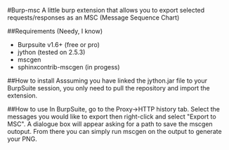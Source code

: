 #Burp-msc
A little burp extension that allows you to export selected
requests/responses as an MSC (Message Sequence Chart)

##Requirements (Needy, I know)
  * Burpsuite v1.6+ (free or pro)
  * jython (tested on 2.5.3)
  * mscgen
  * sphinxcontrib-mscgen (in progess)

##How to install
Asssuming you have linked the jython.jar file to your BurpSuite session, you
only need to pull the repository and import the extension.

##How to use
In BurpSuite, go to the Proxy->HTTP history tab. Select the messages you would
like to export then right-click and select "Export to MSC".  A dialogue box
will appear asking for a path to save the mscgen outoput. From there you can
simply run mscgen on the output to generate your PNG. 
